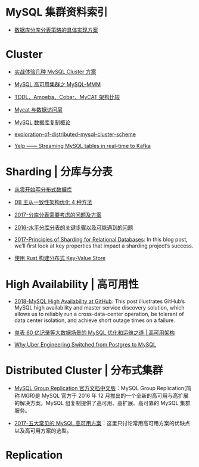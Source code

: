 # MySQL 集群资料索引

- [数据库分库分表策略的具体实现方案](http://mp.weixin.qq.com/s?__biz=MzI1NDQ3MjQxNA==&mid=2247483931&idx=1&sn=6eda41aa81c1243422a603205d2fad22&chksm=e9c5fbaadeb272bc92537803c14a6f55e1170b1a3b8f60160f66417800c0ace960dfe192717a#rd)

# Cluster

- [实战体验几种 MySQL Cluster 方案](http://blog.csdn.net/kingofworld/article/details/44786123)

- [MySQL 高可用集群之 MySQL-MMM](https://yq.aliyun.com/articles/38718)

- [TDDL、Amoeba、Cobar、MyCAT 架构比较](http://blog.csdn.net/lichangzhen2008/article/details/44708227)

- [Mycat 与数据访问层](http://minirick.duapp.com/mycatyu-chou-xiang-shu-ju-ceng/)

- [MySQL 数据库复制概论](http://mp.weixin.qq.com/s?__biz=MzAwNjQwNzU2NQ==&mid=2650342801&idx=1&sn=337f93df2278f749be14eb82ba34cd64&scene=23&srcid=0713bxquXQNfMnx3VPOjdGL4#rd)

- [exploration-of-distributed-mysql-cluster-scheme](http://www.infoq.com/cn/articles/exploration-of-distributed-mysql-cluster-scheme)

- [Yelp —— Streaming MySQL tables in real-time to Kafka](http://engineeringblog.yelp.com/2016/08/streaming-mysql-tables-in-real-time-to-kafka.html)

# Sharding | 分库与分表

- [从零开始写分布式数据库](https://github.com/ngaut/builddatabase)

- [DB 主从一致性架构优化 4 种方法](http://mp.weixin.qq.com/s?__biz=MjM5ODYxMDA5OQ==&mid=2651959442&idx=1&sn=feb8ff75385d8031386e120ef3535329&scene=0#wechat_redirect)

- [2017-分库分表需要考虑的问题及方案](https://parg.co/b1W)

- [2016-水平分库分表的关键步骤以及可能遇到的问题](https://parg.co/b1F)

- [2017-Principles of Sharding for Relational Databases](https://parg.co/bjq): In this blog post, we’ll first look at key properties that impact a sharding project’s success.

- [使用 Rust 构建分布式 Key-Value Store](https://zhuanlan.zhihu.com/p/31142786)

# High Availability | 高可用性

- [2018-MySQL High Availability at GitHub](https://githubengineering.com/mysql-high-availability-at-github/): This post illustrates GitHub’s MySQL high availability and master service discovery solution, which allows us to reliably run a cross-data-center operation, be tolerant of data center isolation, and achieve short outage times on a failure.

- [单表 60 亿记录等大数据场景的 MySQL 优化和运维之道 | 高可用架构](http://www.francissoung.com/2016/04/15/%E5%8D%95%E8%A1%A860%E4%BA%BF%E8%AE%B0%E5%BD%95%E7%AD%89%E5%A4%A7%E6%95%B0%E6%8D%AE%E5%9C%BA%E6%99%AF%E7%9A%84MySQL%E4%BC%98%E5%8C%96%E5%92%8C%E8%BF%90%E7%BB%B4%E4%B9%8B%E9%81%93/)

- [Why Uber Engineering Switched from Postgres to MySQL](https://eng.uber.com/mysql-migration/)

# Distributed Cluster | 分布式集群

- [MySQL Group Replication 官方文档中文版](http://storage.360buyimg.com/brickhaha/Mysql.pdf)：MySQL Group Replication(简称 MGR)是 MySQL 官方于 2016 年 12 月推出的一个全新的高可用与高扩展的解决方案。MySQL 组复制提供了高可用、高扩展、高可靠的 MySQL 集群服务。

- [2017-五大常见的 MySQL 高可用方案](https://zhuanlan.zhihu.com/p/25960208)：这里只讨论常用高可用方案的优缺点以及高可用方案的选型。

# Replication
